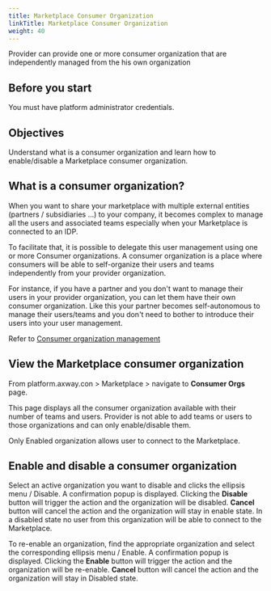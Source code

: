 ```yaml
---
title: Marketplace Consumer Organization
linkTitle: Marketplace Consumer Organization
weight: 40
---
```


Provider can provide one or more consumer organization that are independently managed from the his own organization

## Before you start

You must have platform administrator credentials.

## Objectives

Understand what is a consumer organization and learn how to enable/disable a Marketplace consumer organization.

## What is a consumer organization?

When you want to share your marketplace with multiple external entities (partners / subsidiaries ...) to your company, it becomes complex to manage all the users and associated teams especially when your Marketplace is connected to an IDP.

To facilitate that, it is possible to delegate this user management using one or more Consumer organizations. A consumer organization is a place where consumers will be able to self-organize their users and teams independently from your provider organization.

For instance, if you have a partner and you don't want to manage their users in your provider organization, you can let them have their own consumer organization. Like this your partner becomes self-autonomous to manage their users/teams and you don't need to bother to introduce their users into your user management.

Refer to [Consumer organization management](/docs/manage_marketplace/consumer_experience/consuner_organization)

## View the Marketplace consumer organization

From platform.axway.con > Marketplace > navigate to **Consumer Orgs** page.

This page displays all the consumer organization available with their number of teams and users. Provider is not able to add teams or users to those organizations and can only enable/disable them.

Only Enabled organization allows user to connect to the Marketplace.

## Enable and disable a consumer organization

Select an active organization you want to disable and clicks the ellipsis menu / Disable. A confirmation popup is displayed. Clicking the **Disable** button will trigger the action and the organization will be disabled. **Cancel** button will cancel the action and the organization will stay in enable state. In a disabled state no user from this organization will be able to connect to the Marketplace.

To re-enable an organization, find the appropriate organization and select the corresponding ellipsis menu / Enable. A confirmation popup is displayed. Clicking the **Enable** button will trigger the action and the organization will be re-enable. **Cancel** button will cancel the action and the organization will stay in Disabled state.